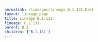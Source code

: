 ```yaml
---
permalink: /lineages/lineage_B.1.131.html
layout: lineage_page
title: Lineage B.1.131
lineage: B.1.131
parent: B.1
children: ['B.1.131']
---
```


